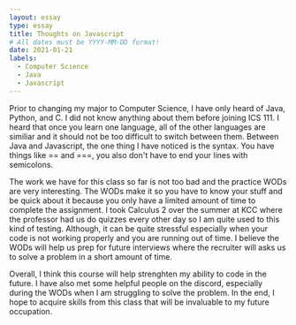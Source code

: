 ```yaml
---
layout: essay
type: essay
title: Thoughts on Javascript
# All dates must be YYYY-MM-DD format!
date: 2021-01-21
labels:
  - Computer Science
  - Java
  - Javascript
---
```


Prior to changing my major to Computer Science, I have only heard of Java, Python, and C. I did not know anything about them before joining ICS 111. I heard that once you learn one language, all of the other languages are similiar and it should not be too difficult to switch between them. Between Java and Javascript, the one thing I have noticed is the syntax. You have things like == and ===, you also don't have to end your lines with semicolons.

The work we have for this class so far is not too bad and the practice WODs are very interesting. The WODs make it so you have to know your stuff and be quick about it because you only have a limited amount of time to complete the assignment. I took Calculus 2 over the summer at KCC where the professor had us do quizzes every other day so I am quite used to this kind of testing. Although, it can be quite stressful especially when your code is not working properly and you are running out of time. I believe the WODs will help us prep for future interviews where the recruiter will asks us to solve a problem in a short amount of time.

Overall, I think this course will help strenghten my ability to code in the future. I have also met some helpful people on the discord, especially during the WODs when I am struggling to solve the problem. In the end, I hope to acquire skills from this class that will be invaluable to my future occupation.

